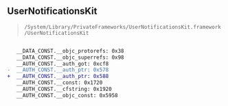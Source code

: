 ## UserNotificationsKit

> `/System/Library/PrivateFrameworks/UserNotificationsKit.framework/UserNotificationsKit`

```diff

   __DATA_CONST.__objc_protorefs: 0x38
   __DATA_CONST.__objc_superrefs: 0x98
   __AUTH_CONST.__auth_got: 0xcf8
-  __AUTH_CONST.__auth_ptr: 0x578
+  __AUTH_CONST.__auth_ptr: 0x588
   __AUTH_CONST.__const: 0x1720
   __AUTH_CONST.__cfstring: 0x1920
   __AUTH_CONST.__objc_const: 0x5958

```
